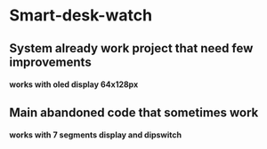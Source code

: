 # Smart-desk-watch
## System already work project that need few improvements 
#### works with oled display 64x128px 
## Main abandoned code that sometimes work
#### works with 7 segments display and dipswitch
